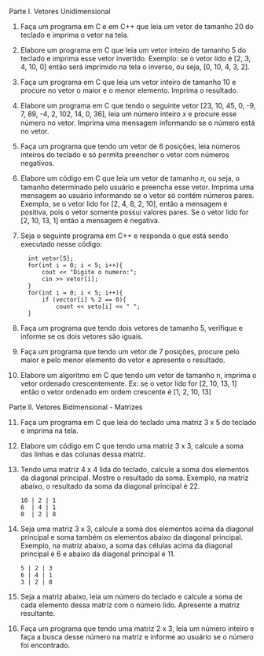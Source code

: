 Parte I. Vetores Unidimensional
1) Faça um programa em C e em C++ que leia um vetor de tamanho 20 do teclado e
  imprima o vetor na tela.

2) Elabore um programa em C que leia um vetor inteiro de tamanho 5 do teclado e imprima
  esse vetor invertido. Exemplo: se o vetor lido é [2, 3, 4, 10, 0] então será imprimido na tela
  o inverso, ou seja, [0, 10, 4, 3, 2].
   
3) Faça um programa em C que leia um vetor inteiro de tamanho 10 e procure no vetor o
  maior e o menor elemento. Imprima o resultado.
   
4) Elabore um programa em C que tendo o seguinte vetor [23, 10, 45, 0, -9, 7, 89, -4, 2, 102,
  14, 0, 36], leia um número inteiro 𝑥 e procure esse número no vetor. Imprima uma
  mensagem informando se o número está no vetor.

5) Faça um programa que tendo um vetor de 6 posições, leia números inteiros do teclado e
  só permita preencher o vetor com números negativos.

6) Elabore um código em C que leia um vetor de tamanho 𝑛, ou seja, o tamanho
  determinado pelo usuário e preencha esse vetor. Imprima uma mensagem ao usuário
  informando se o vetor só contém números pares. Exemplo, se o vetor lido for [2, 4, 8, 2,
  10], então a mensagem é positiva, pois o vetor somente possui valores pares. Se o vetor
  lido for [2, 10, 13, 1] então a mensagem é negativa.

7) Seja o seguinte programa em C++ e responda o que está sendo executado nesse código:

         int vetor[5];
         for(int i = 0; i < 5; i++){
             cout << "Digite o numero:";
             cin >> vetor[i];
         }
         for(int i = 0; i < 5; i++){
             if (vector[i] % 2 == 0){
                 count << veto[i] << " ";
         }
   
9) Faça um programa que tendo dois vetores de tamanho 5, verifique e informe se os dois
  vetores são iguais.

10) Faça um programa que tendo um vetor de 7 posições, procure pelo maior e pelo menor
  elemento do vetor e apresente o resultado.

11) Elabore um algoritmo em C que tendo um vetor de tamanho n, imprima o vetor ordenado
  crescentemente. Ex: se o vetor lido for [2, 10, 13, 1] então o vetor ordenado em ordem
  crescente é [1, 2, 10, 13]

Parte II. Vetores Bidimensional - Matrizes

11) Faça um programa em C que leia do teclado uma matriz 3 x 5 do teclado e imprima na
  tela.

12) Elabore um código em C que tendo uma matriz 3 x 3, calcule a soma das linhas e das
  colunas dessa matriz.

13) Tendo uma matriz 4 x 4 lida do teclado, calcule a soma dos elementos da diagonal
  principal. Mostre o resultado da soma. Exemplo, na matriz abaixo, o resultado da soma
  da diagonal principal é 22.

        10 | 2 | 1
        6  | 4 | 1
        0  | 2 | 8

15) Seja uma matriz 3 x 3, calcule a soma dos elementos acima da diagonal principal e
  soma também os elementos abaixo da diagonal principal. Exemplo, na matriz abaixo, a
  soma das células acima da diagonal principal é 6 e abaixo da diagonal principal é 11.

        5 | 2 | 3
        6 | 4 | 1
        3 | 2 | 8
    
17) Seja a matriz abaixo, leia um número do teclado e calcule a soma de cada elemento
  dessa matriz com o número lido. Apresente a matriz resultante.
    
18) Faça um programa que tendo uma matriz 2 x 3, leia um número inteiro e faça a busca
  desse número na matriz e informe ao usuário se o número foi encontrado.
